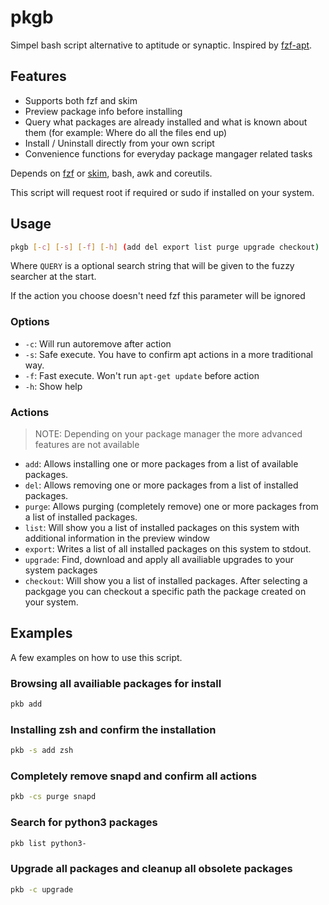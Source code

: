 # pkgb

Simpel bash script alternative to aptitude or synaptic.
Inspired by [fzf-apt](https://github.com/krickelkrakel/fzf-apt).

## Features

- Supports both fzf and skim
- Preview package info before installing
- Query what packages are already installed and what is known about them (for example: Where do all the files end up)
- Install / Uninstall directly from your own script
- Convenience functions for everyday package mangager related tasks

Depends on [fzf](https://github.com/junegunn/fzf) or [skim](https://github.com/lotabout/skim), bash, awk and coreutils.

This script will request root if required or sudo if installed on your system.

## Usage

```sh
pkgb [-c] [-s] [-f] [-h] (add del export list purge upgrade checkout) [QUERY]
```

Where `QUERY` is a optional search string that will be given to the fuzzy searcher at the start.

If the action you choose doesn't need fzf this parameter will be ignored

### Options

- `-c`: Will run autoremove after action
- `-s`: Safe execute. You have to confirm apt actions in a more traditional way.
- `-f`: Fast execute. Won't run `apt-get update` before action
- `-h`: Show help

### Actions

> NOTE: Depending on your package manager the more advanced features are not available

- `add`: Allows installing one or more packages from a list of available packages.
- `del`: Allows removing one or more packages from a list of installed packages.
- `purge`: Allows purging (completely remove) one or more packages from a list of installed packages.
- `list`: Will show you a list of installed packages on this system with additional information in the preview window
- `export`: Writes a list of all installed packages on this system to stdout.
- `upgrade`: Find, download and apply all availiable upgrades to your system packages
- `checkout`: Will show you a list of installed packages. After selecting a packgage you can checkout a specific path the package created on your system.

## Examples

A few examples on how to use this script.

### Browsing all availiable packages for install

```sh
pkb add
```

### Installing zsh and confirm the installation

```sh
pkb -s add zsh
```

### Completely remove snapd and confirm all actions

```sh
pkb -cs purge snapd
```

### Search for python3 packages

```sh
pkb list python3-
```

### Upgrade all packages and cleanup all obsolete packages

```sh
pkb -c upgrade
```
